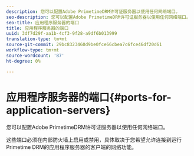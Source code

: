 ```yaml
---
description: 您可以配置Adobe PrimetimeDRM许可证服务器以使用任何网络端口。
seo-description: 您可以配置Adobe PrimetimeDRM许可证服务器以使用任何网络端口。
seo-title: 应用程序服务器的端口
title: 应用程序服务器的端口
uuid: 3df7d29f-aa1b-4cf3-9f28-a9df6b013999
translation-type: tm+mt
source-git-commit: 29bc8323460d9be0fce66cbea7c6fce46df20d61
workflow-type: tm+mt
source-wordcount: '87'
ht-degree: 0%

---
```



# 应用程序服务器的端口{#ports-for-application-servers}

您可以配置Adobe PrimetimeDRM许可证服务器以使用任何网络端口。

这些端口必须在内部防火墙上启用或禁用，具体取决于您希望允许连接到运行Primetime DRM的应用程序服务器的客户端的网络功能。
